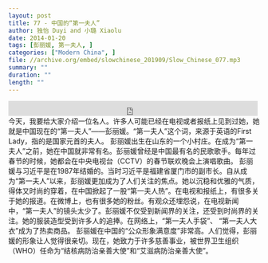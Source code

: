 ```yaml
---
layout: post
title: 77 - 中国的“第一夫人”
author: 独怡 Duyi and 小璐 Xiaolu
date: 2014-01-20
tags: [彭丽媛, 第一夫人, ]
categories: ["Modern China", ]
file: //archive.org/embed/slowchinese_201909/Slow_Chinese_077.mp3
summary: ""
duration: ""
length: ""
---
```


<iframe src="https://archive.org/embed/slowchinese_201909/Slow_Chinese_077.mp3" width="500" height="30" frameborder="0" webkitallowfullscreen="true" mozallowfullscreen="true" allowfullscreen></iframe>
今天，我要给大家介绍一位名人。许多人可能已经在电视或者报纸上见到过她，她就是中国现在的“第一夫人”——彭丽媛。“第一夫人”这个词，来源于英语的First Lady，指的是国家元首的夫人。
彭丽媛出生在山东的一个小村庄。在成为“第一夫人”之前，她在中国就非常有名。彭丽媛曾经是中国最有名的民歌歌手。每年过春节的时候，她都会在中央电视台（CCTV）的春节联欢晚会上演唱歌曲。
彭丽媛与习近平是在1987年结婚的。当时习近平是福建省厦门市的副市长。自从成为“第一夫人”以来，彭丽媛更加成为了人们关注的焦点。她以沉稳和优雅的气质，得体又时尚的穿着，在中国掀起了一股“第一夫人热”。在电视和报纸上，有很多关于她的报道。在微博上，也有很多她的粉丝。有观众还埋怨说，在电视新闻中，“第一夫人”的镜头太少了。彭丽媛不仅受到新闻界的关注，还受到时尚界的关注。她的服装造型受到许多人的追捧。在网络上，“第一夫人手袋”、 “第一夫人大衣”成为了热卖商品。
彭丽媛在中国的“公众形象满意度”非常高。人们觉得，彭丽媛的形象让人觉得很亲切。现在，她致力于许多慈善事业，被世界卫生组织（WHO）任命为“结核病防治亲善大使”和“艾滋病防治亲善大使”。
 
